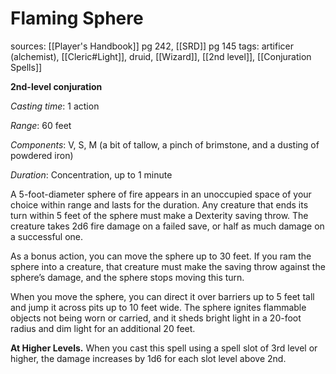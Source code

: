 # Flaming Sphere
sources: [[Player's Handbook]] pg 242, [[SRD]] pg 145
tags: artificer (alchemist), [[Cleric#Light]], druid, [[Wizard]], [[2nd level]], [[Conjuration Spells]]

**2nd-level conjuration**

*Casting time*: 1 action

*Range*: 60 feet

*Components*: V, S, M (a bit of tallow, a pinch of brimstone, and a dusting of powdered iron)

*Duration*: Concentration, up to 1 minute

A 5-foot-diameter sphere of fire appears in an unoccupied space of your choice within range and lasts for the duration. Any creature that ends its turn within 5 feet of the sphere must make a Dexterity saving throw. The creature takes 2d6 fire damage on a failed save, or half as much damage on a successful one.

As a bonus action, you can move the sphere up to 30 feet. If you ram the sphere into a creature, that creature must make the saving throw against the sphere’s damage, and the sphere stops moving this turn.

When you move the sphere, you can direct it over barriers up to 5 feet tall and jump it across pits up to 10 feet wide. The sphere ignites flammable objects not being worn or carried, and it sheds bright light in a 20-foot radius and dim light for an additional 20 feet.

**At Higher Levels.** When you cast this spell using a spell slot of 3rd level or higher, the damage increases by 1d6 for each slot level above 2nd.
